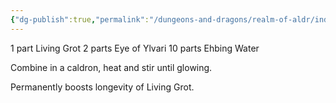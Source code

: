 ```yaml
---
{"dg-publish":true,"permalink":"/dungeons-and-dragons/realm-of-aldr/index/documents/hagbrew-recipe/"}
---
```


1 part Living Grot
2 parts Eye of Ylvari
10 parts Ehbing Water

Combine in a caldron, heat and stir until glowing.

Permanently boosts longevity of Living Grot.